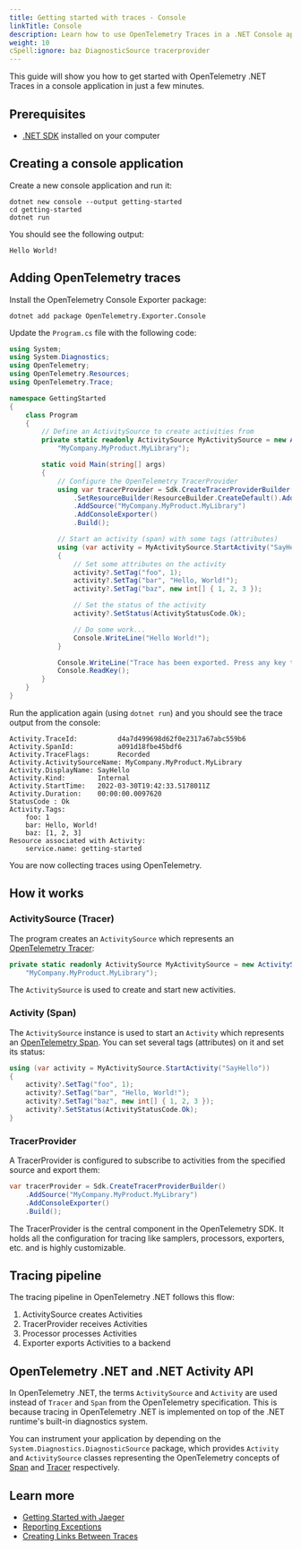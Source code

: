 ```yaml
---
title: Getting started with traces - Console
linkTitle: Console
description: Learn how to use OpenTelemetry Traces in a .NET Console application
weight: 10
cSpell:ignore: baz DiagnosticSource tracerprovider
---
```


This guide will show you how to get started with OpenTelemetry .NET Traces in a
console application in just a few minutes.

## Prerequisites

- [.NET SDK](https://dotnet.microsoft.com/download) installed on your computer

## Creating a console application

Create a new console application and run it:

```shell
dotnet new console --output getting-started
cd getting-started
dotnet run
```

You should see the following output:

```text
Hello World!
```

## Adding OpenTelemetry traces

Install the OpenTelemetry Console Exporter package:

```shell
dotnet add package OpenTelemetry.Exporter.Console
```

Update the `Program.cs` file with the following code:

```csharp
using System;
using System.Diagnostics;
using OpenTelemetry;
using OpenTelemetry.Resources;
using OpenTelemetry.Trace;

namespace GettingStarted
{
    class Program
    {
        // Define an ActivitySource to create activities from
        private static readonly ActivitySource MyActivitySource = new ActivitySource(
            "MyCompany.MyProduct.MyLibrary");

        static void Main(string[] args)
        {
            // Configure the OpenTelemetry TracerProvider
            using var tracerProvider = Sdk.CreateTracerProviderBuilder()
                .SetResourceBuilder(ResourceBuilder.CreateDefault().AddService("getting-started"))
                .AddSource("MyCompany.MyProduct.MyLibrary")
                .AddConsoleExporter()
                .Build();

            // Start an activity (span) with some tags (attributes)
            using (var activity = MyActivitySource.StartActivity("SayHello"))
            {
                // Set some attributes on the activity
                activity?.SetTag("foo", 1);
                activity?.SetTag("bar", "Hello, World!");
                activity?.SetTag("baz", new int[] { 1, 2, 3 });

                // Set the status of the activity
                activity?.SetStatus(ActivityStatusCode.Ok);

                // Do some work...
                Console.WriteLine("Hello World!");
            }

            Console.WriteLine("Trace has been exported. Press any key to exit.");
            Console.ReadKey();
        }
    }
}
```

Run the application again (using `dotnet run`) and you should see the trace
output from the console:

```text
Activity.TraceId:          d4a7d499698d62f0e2317a67abc559b6
Activity.SpanId:           a091d18fbe45bdf6
Activity.TraceFlags:       Recorded
Activity.ActivitySourceName: MyCompany.MyProduct.MyLibrary
Activity.DisplayName: SayHello
Activity.Kind:        Internal
Activity.StartTime:   2022-03-30T19:42:33.5178011Z
Activity.Duration:    00:00:00.0097620
StatusCode : Ok
Activity.Tags:
    foo: 1
    bar: Hello, World!
    baz: [1, 2, 3]
Resource associated with Activity:
    service.name: getting-started
```

You are now collecting traces using OpenTelemetry.

## How it works

### ActivitySource (Tracer)

The program creates an `ActivitySource` which represents an
[OpenTelemetry Tracer](/docs/specs/otel/trace/api/#tracer):

```csharp
private static readonly ActivitySource MyActivitySource = new ActivitySource(
    "MyCompany.MyProduct.MyLibrary");
```

The `ActivitySource` is used to create and start new activities.

### Activity (Span)

The `ActivitySource` instance is used to start an `Activity` which represents an
[OpenTelemetry Span](/docs/specs/otel/trace/api/#span). You can set several tags
(attributes) on it and set its status:

```csharp
using (var activity = MyActivitySource.StartActivity("SayHello"))
{
    activity?.SetTag("foo", 1);
    activity?.SetTag("bar", "Hello, World!");
    activity?.SetTag("baz", new int[] { 1, 2, 3 });
    activity?.SetStatus(ActivityStatusCode.Ok);
}
```

### TracerProvider

A TracerProvider is configured to subscribe to activities from the specified
source and export them:

```csharp
var tracerProvider = Sdk.CreateTracerProviderBuilder()
    .AddSource("MyCompany.MyProduct.MyLibrary")
    .AddConsoleExporter()
    .Build();
```

The TracerProvider is the central component in the OpenTelemetry SDK. It holds
all the configuration for tracing like samplers, processors, exporters, etc. and
is highly customizable.

## Tracing pipeline

The tracing pipeline in OpenTelemetry .NET follows this flow:

1. ActivitySource creates Activities
2. TracerProvider receives Activities
3. Processor processes Activities
4. Exporter exports Activities to a backend

## OpenTelemetry .NET and .NET Activity API

In OpenTelemetry .NET, the terms `ActivitySource` and `Activity` are used
instead of `Tracer` and `Span` from the OpenTelemetry specification. This is
because tracing in OpenTelemetry .NET is implemented on top of the .NET runtime's
built-in diagnostics system.

You can instrument your application by depending on the
`System.Diagnostics.DiagnosticSource` package, which provides `Activity` and
`ActivitySource` classes representing the OpenTelemetry concepts of
[Span](/docs/specs/otel/trace/api/#span) and
[Tracer](/docs/specs/otel/trace/api/#tracer) respectively.

## Learn more

- [Getting Started with Jaeger](/docs/languages/dotnet/traces/jaeger/)
- [Reporting Exceptions](/docs/languages/dotnet/traces/reporting-exceptions/)
- [Creating Links Between Traces](/docs/languages/dotnet/traces/links-creation/)
